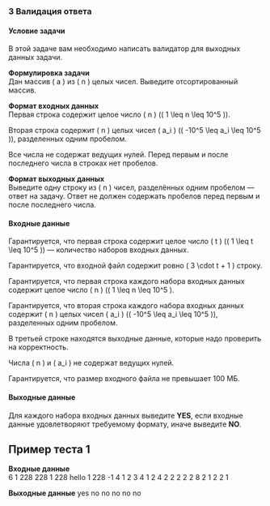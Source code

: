 ### 3 Валидация ответа

#### Условие задачи
В этой задаче вам необходимо написать валидатор для выходных данных задачи.

**Формулировка задачи**  
Дан массив \( a \) из \( n \) целых чисел. Выведите отсортированный массив.

**Формат входных данных**  
Первая строка содержит целое число \( n \) (\( 1 \leq n \leq 10^5 \)).

Вторая строка содержит \( n \) целых чисел \( a_i \) (\( -10^5 \leq a_i \leq 10^5 \)), разделенных одним пробелом.

Все числа не содержат ведущих нулей. Перед первым и после последнего числа в строках нет пробелов.

**Формат выходных данных**  
Выведите одну строку из \( n \) чисел, разделённых одним пробелом — ответ на задачу. Ответ не должен содержать пробелов перед первым и после последнего числа.

#### Входные данные
Гарантируется, что первая строка содержит целое число \( t \) (\( 1 \leq t \leq 10^5 \)) — количество наборов входных данных.

Гарантируется, что входной файл содержит ровно \( 3 \cdot t + 1 \) строку.

Гарантируется, что первая строка каждого набора входных данных содержит целое число \( n \) (\( 1 \leq n \leq 10^5 \).

Гарантируется, что вторая строка каждого набора входных данных содержит \( n \) целых чисел \( a_i \) (\( -10^5 \leq a_i \leq 10^5 \)), разделенных одним пробелом.

В третьей строке находятся выходные данные, которые надо проверить на корректность.

Числа \( n \) и \( a_i \) не содержат ведущих нулей.

Гарантируется, что размер входного файла не превышает 100 МБ.

#### Выходные данные
Для каждого набора входных данных выведите **YES**, если входные данные удовлетворяют требуемому формату, иначе выведите **NO**.

## Пример теста 1

**Входные данные**  
6
1
228
228
1
228
hello
1
228
-1
4
1 2 3 4
1 2 4
2
2 2
2 2 8
2
1 2
2 1

**Выходные данные**
yes
no
no
no
no
no
